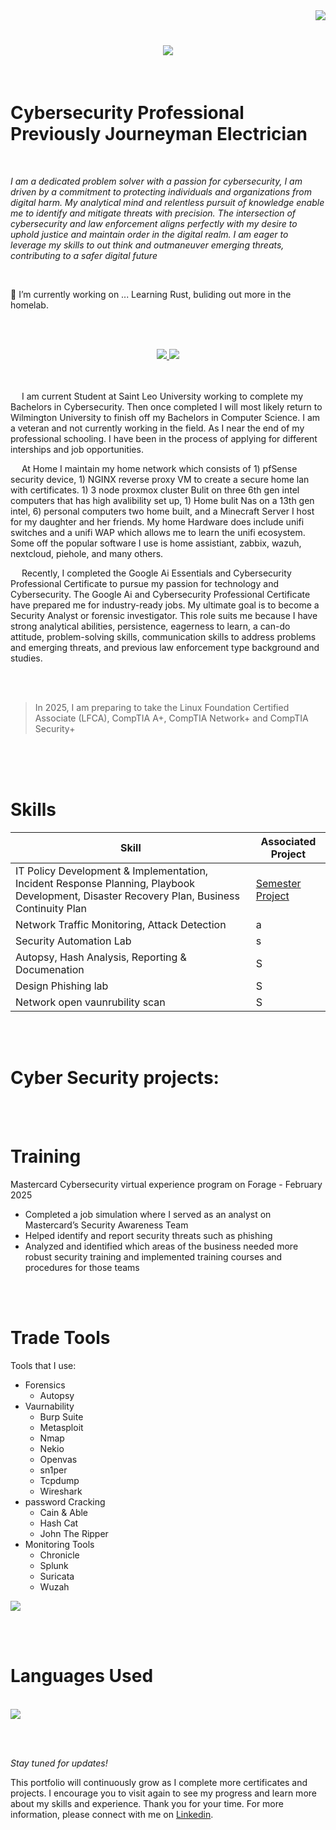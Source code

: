 <img align="right" src="https://visitor-badge.laobi.icu/badge?page_id=GageRadtke.GageRadtke" />

<br>

<h1 align="center">
   <img src="https://readme-typing-svg.herokuapp.com/?font=Righteous&size=35&center=true&vCenter=true&width=500&height=70&duration=5000&lines=Hi+There!+👋;+I'm+Gage+Radtke!;" />
   </h1>
<br>

# Cybersecurity Professional Previously Journeyman Electrician

<br>

<i>I am a dedicated problem solver with a passion for cybersecurity, I am driven by a commitment to protecting individuals and organizations from digital harm. My analytical mind and relentless pursuit of knowledge enable me to identify and mitigate threats with precision. The intersection of cybersecurity and law enforcement aligns perfectly with my desire to uphold justice and maintain order in the digital realm. I am eager to leverage my skills to out think and outmaneuver emerging threats, contributing to a safer digital future</i>

<br>

🔭 I’m currently working on ... Learning Rust, buliding out more in the homelab.

<br><br>
<div align="center">
   <a href="mailto:g.radtke08@gmail.com"><img src="https://img.shields.io/badge/Gmail-333333?style=for-the-badge&logo=gmail&logoColor=red" target="_blank"/> </a>
   <a href="https://in.linkedin.com/in/GagekRadtke" target="_blank"><img src="https://img.shields.io/badge/LinkedIn-0077b5?style=for-the-badge&logo=linkedin&logoColor=white" target="_blank" /> </a></div>
<br><br>


&emsp; I am current Student at Saint Leo University working to complete my Bachelors in Cybersecurity. Then once completed I will most likely return to Wilmington University to finish off my Bachelors in Computer Science. I am a veteran and not currently working in the field. As I near the end of my professional schooling. I have been in the process of applying for different interships and job opportunities.

&emsp; At Home I maintain my home network which consists of 1) pfSense security device, 1) NGINX reverse proxy VM to create a secure home lan with certificates. 1) 3 node proxmox cluster Bulit on three 6th gen intel computers that has high avalibility set up, 1) Home bulit Nas on a 13th gen intel, 6) personal computers two home built, and a Minecraft Server I host for my daughter and her friends. My home Hardware does include unifi switches and a unifi WAP which allows me to learn the unifi ecosystem. Some off the popular software I use is home assistiant, zabbix, wazuh, nextcloud, piehole, and many others.



&emsp; Recently, I completed the Google Ai Essentials and Cybersecurity Professional Certificate to pursue my passion for technology and Cybersecurity. The Google Ai and Cybersecurity Professional Certificate have prepared me for industry-ready jobs. My ultimate goal is to become a Security Analyst or forensic investigator. This role suits me because I have strong analytical abilities, persistence, eagerness to learn, a can-do attitude, problem-solving skills, communication skills to address problems and emerging threats, and previous law enforcement type background and studies. 

<br><br>

  > In 2025, I am preparing to take the Linux Foundation Certified Associate (LFCA), CompTIA A+, CompTIA Network+ and CompTIA Security+

<br><br><br>

# Skills

| Skill                                         | Associated Project         |
|-----------------------------------------------|----------------------------|
| IT Policy Development & Implementation, Incident Response Planning, Playbook Development, Disaster Recovery Plan, Business Continuity Plan  | [ Semester Project](https://github.com/)|
| Network Traffic Monitoring, Attack Detection | a|
| Security Automation Lab        | s |
| Autopsy, Hash Analysis, Reporting & Documenation      | S|
| Design Phishing lab                  | S|
| Network open vaunrubility scan | S|

<br><br>

# Cyber Security projects:

<br><br>

# Training
Mastercard Cybersecurity virtual experience program on Forage - February 2025
 * Completed a job simulation where I served as an analyst on Mastercard’s
   Security Awareness Team 
 * Helped identify and report security threats such as phishing 
 * Analyzed and identified which areas of the business needed more robust
   security training and implemented training courses and procedures for those
   teams

<br><br>

 
# Trade Tools 
Tools that I use: 
* Forensics
   * Autopsy
* Vaurnability 
   * Burp Suite
   * Metasploit
   * Nmap
   * Nekio
   * Openvas
   * sn1per
   * Tcpdump
   * Wireshark
* password Cracking
   * Cain & Able
   * Hash Cat
   * John The Ripper
* Monitoring Tools
   * Chronicle
   * Splunk
   * Suricata
   * Wuzah

<a href="https://skillicons.dev">
<img src="https://skillicons.dev/icons?i=linux,kali,windows,docker,nginx" /> </a>

<br><br>
  
# Languages Used
<br>

<a href="https://skillicons.dev">
<img src="https://skillicons.dev/icons?i=java,html,css,javascript,python,c,cpp,php,md,bash,powershell,mysql,sqlite,postgresql" /> </a>

<br><br>

*Stay tuned for updates!*

This portfolio will continuously grow as I complete more certificates and projects. I encourage you to visit again to see my progress and learn more about my skills and experience.
Thank you for your time. For more information, please connect with me on [Linkedin](https://www.linkedin.com/in/gagekradtke/).



<!--
**gradtk08/gradtk08** is a ✨ _special_ ✨ repository because its `README.md` (this file) appears on your GitHub profile.

Here are some ideas to get you started:

- 🔭 I’m currently working on ...
- 🌱 I’m currently learning ...
- 👯 I’m looking to collaborate on ...
- 🤔 I’m looking for help with ...
- 💬 Ask me about ...
- 📫 How to reach me: ...
- 😄 Pronouns: ...
- ⚡ Fun fact: ...
-->
